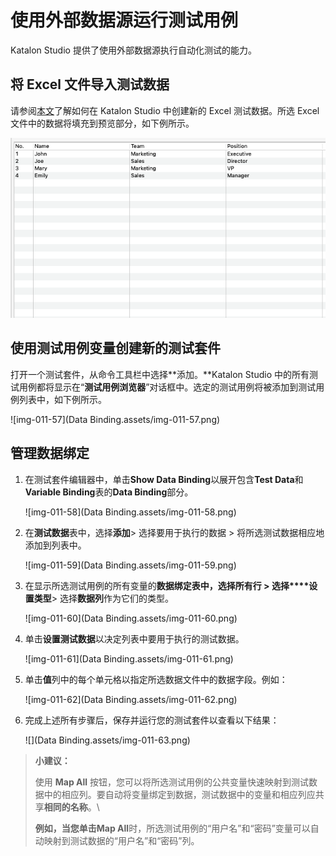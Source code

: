 # 使用外部数据源运行测试用例

Katalon Studio 提供了使用外部数据源执行自动化测试的能力。

## 将 Excel 文件导入测试数据

请参阅[本文](https://docs.katalon.com/katalon-studio/docs/manage-test-data.html#create-an-excel-test-data)了解如何在 Katalon Studio 中创建新的 Excel 测试数据。所选 Excel 文件中的数据将填充到预览部分，如下例所示。

![avatar](../imgs/ln/img-011-56.png)

## 使用测试用例变量创建新的测试套件

打开一个测试套件，从命令工具栏中选择**添加。**Katalon Studio 中的所有测试用例都将显示在“**测试用例浏览器**”对话框中。选定的测试用例将被添加到测试用例列表中，如下例所示。

![img-011-57](Data Binding.assets/img-011-57.png)

## 管理数据绑定

1. 在测试套件编辑器中，单击**Show Data Binding**以展开包含**Test Data**和**Variable Binding**表的**Data Binding**部分。

   ![img-011-58](Data Binding.assets/img-011-58.png)

2. 在**测试数据**表中，选择**添加**> 选择要用于执行的数据 > 将所选测试数据相应地添加到列表中。

   ![img-011-59](Data Binding.assets/img-011-59.png)

3. 在显示所选测试用例的所有变量的**数据绑定表中，选择所有行 > 选择****设置类型**> 选择**数据列**作为它们的类型。

   ![img-011-60](Data Binding.assets/img-011-60.png)

4. 单击**设置测试数据**以决定列表中要用于执行的测试数据。

   ![img-011-61](Data Binding.assets/img-011-61.png)

5. 单击**值**列中的每个单元格以指定所选数据文件中的数据字段。例如：

   ![img-011-62](Data Binding.assets/img-011-62.png)

6. 完成上述所有步骤后，保存并运行您的测试套件以查看以下结果：

   ![](Data Binding.assets/img-011-63.png)

> **小建议：**
>
> 使用 **Map All** 按钮，您可以将所选测试用例的公共变量快速映射到测试数据中的相应列。要自动将变量绑定到数据，测试数据中的变量和相应列应共享**相同的名称**。\
>
> **例如，当您单击Map All**时，所选测试用例的“用户名”和“密码”变量可以自动映射到测试数据的“用户名”和“密码”列。

